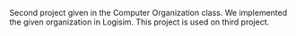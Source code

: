 Second project given in the Computer Organization class.
We implemented the given organization in Logisim.
This project is used on third project.
